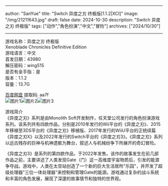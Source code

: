 
---
author: "SanYue"
title: "Switch 异度之刃 终极版[1.1.2|XCI]"
image: "/img/21211643.jpg"
draft: false
date: 2024-10-30
description: "Switch 异度之刃 终极版"
tags: ["动作","角色扮演","中文","冒险"]
archives: ["2024/10/30"]

---

游戏名称：异度之刃 终极版   
Xenoblade Chronicles Definitive Edition    
游戏语言：中文  
首发日期：43980  
解压密码：wing515  
是否有金手指：是  
版本：1.1.2   
容量：13.7G

[百度网盘](https://pan.baidu.com/s/12MzitQNi3ax0cMxYWjT3fw) 提取码: aa7f  
![图片1](/img/2021110117.png)![图片2](/img/202106121645.png)![图片3](/img/202206291252.jpg)  

游戏简介  
《异度之刃》系列是由Monolith Soft开发制作，任天堂公司发行的角色扮演游戏系列‌。该系列共有四款作品，分别是2010年发行的Wii平台的《异度之刃》、2015年移植至3DS平台的《异度之刃》移植版、2017年发行的WiiU平台的正统续篇《异度之刃X》以及2022年发行的Switch平台的《异度之刃3》。《异度之刃》系列以远古残存的巨神与机神遗骸为舞台，叙述人与机械纷争下所展开的奇幻冒险‌。

《异度之刃3》是系列的第四款作品，于2022年发售。该作的故事发生在前几部作品之前，主要讲述了人类发现Gate（门）这一高维度宇宙物质后，引发的能源争夺战。游戏中，人类在太空站创造了一个新的巨大生活居所"乐园"，并开发了超级处理器"三位一体处理器"来控制和管理Gate的能源。游戏通过复杂的战斗系统和丰富的角色发展，展现了深邃的故事情节和独特的世界观‌。
